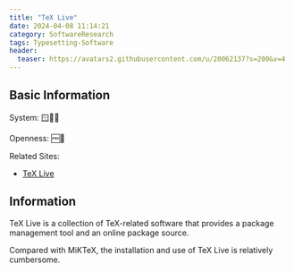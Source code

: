 ```yaml
---
title: "TeX Live"
date: 2024-04-08 11:14:21
category: SoftwareResearch
tags: Typesetting-Software
header:
  teaser: https://avatars2.githubusercontent.com/u/20062137?s=200&v=4
---
```


## Basic Information

System: 🪟🍎🐧

Openness: 🆓📕

Related Sites:

* [TeX Live](https://www.tug.org/texlive/)

## Information

TeX Live is a collection of TeX-related software that provides a package management tool and an online package source.

Compared with MiKTeX, the installation and use of TeX Live is relatively cumbersome.
